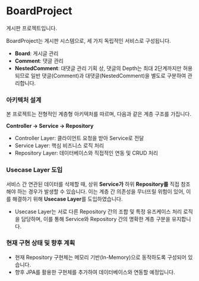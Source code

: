 # BoardProject
게시판 프로젝트입니다.

BoardProject는 게시판 시스템으로, 세 가지 독립적인 서비스로 구성됩니다.
- **Board**: 게시글 관리
- **Comment**: 댓글 관리
- **NestedComment**: 대댓글 관리
기획 상, 댓글의 Depth는 최대 2단계까지만 허용되므로 일반 댓글(Comment)과 대댓글(NestedComment)을 별도로 구분하여 관리합니다.

### 아키텍처 설계
본 프로젝트는 전형적인 계층형 아키텍처를 따르며, 다음과 같은 계층 구조를 가집니다.

**Controller -> Service -> Repository**
- Controller Layer: 클라이언트 요청을 받아 Service로 전달
- Service Layer: 핵심 비즈니스 로직 처리
- Repository Layer: 데이터베이스와 직접적인 연동 및 CRUD 처리

### Usecase Layer 도입
서비스 간 연관된 데이터를 삭제할 때, 상위 **Service가** 하위 **Repository를** 직접 참조해야 하는 경우가 발생할 수 있습니다.
이는 계층 간 의존성을 무너뜨릴 위험이 있어, 이를 해결하기 위해 **Usecase Layer**를 도입하였습니다.
- Usecase Layer는 서로 다른 Repository 간의 조합 및 특정 유즈케이스 처리 로직을 담당하며, 이를 통해 Service와 Repository 간의 명확한 계층 구분을 유지합니다.

### 현재 구현 상태 및 향후 계획
- 현재 Repository 구현체는 메모리 기반(In-Memory)으로 동작하도록 구성되어 있습니다.
- 향후 JPA를 활용한 구현체를 추가하여 데이터베이스와 연동할 예정입니다.
